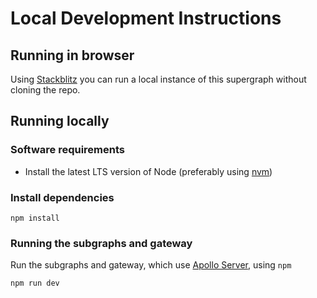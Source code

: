 # Local Development Instructions

## Running in browser

Using [Stackblitz](https://stackblitz.com/github/apollosolutions/retail-supergraph?title=Apollo%20Solutions%20-%20Retail%20Supergraph) you can run a local instance of this supergraph without cloning the repo.

## Running locally

### Software requirements

* Install the latest LTS version of Node (preferably using [nvm](https://github.com/nvm-sh/nvm))

### Install dependencies

```shell
npm install
```

### Running the subgraphs and gateway

Run the subgraphs and gateway, which use [Apollo Server](https://www.apollographql.com/docs/apollo-server/), using `npm`

```shell
npm run dev
```
